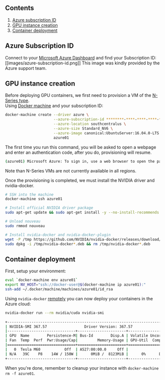 ## Contents
1. [Azure subscription ID](#azure-subscription-id)
1. [GPU instance creation](#gpu-instance-creation)
1. [Container deployment](#container-deployment)

## Azure Subscription ID

Connect to your [Microsoft Azure Dashboard](https://portal.azure.com/) and find your Subscription ID:
[[images/azure-subscription-id.png]]
This image was kindly provided by the Azure support team.

## GPU instance creation

Before deploying GPU containers, we first need to provision a VM of the [N-Series type](https://azure.microsoft.com/en-us/blog/azure-n-series-general-availability-on-december-1/).  
Using [Docker machine](https://docs.docker.com/machine/install-machine/) and your subscription ID:

```sh
docker-machine create --driver azure \
                      --azure-subscription-id ********-****-****-****-************ \
                      --azure-location southcentralus \
                      --azure-size Standard_NV6 \
                      --azure-image canonical:UbuntuServer:16.04.0-LTS:latest \
                      azure01
```
The first time you run this command, you will be asked to open a webpage and enter an authentication code, after you do, provisioning will resume.
```sh
(azure01) Microsoft Azure: To sign in, use a web browser to open the page https://aka.ms/devicelogin and enter the code ********* to authenticate.
```

Note than N-Series VMs are not currently available in all regions.

Once the provisioning is completed, we must install the NVIDIA driver and nvidia-docker.


```sh
# SSH into the machine
docker-machine ssh azure01

# Install official NVIDIA driver package
sudo apt-get update && sudo apt-get install -y --no-install-recommends libcuda1-367 nvidia-modprobe

# Unload nouveau
sudo rmmod nouveau

# Install nvidia-docker and nvidia-docker-plugin
wget -P /tmp https://github.com/NVIDIA/nvidia-docker/releases/download/v1.0.0-rc.3/nvidia-docker_1.0.0.rc.3-1_amd64.deb
sudo dpkg -i /tmp/nvidia-docker*.deb && rm /tmp/nvidia-docker*.deb
```

## Container deployment

First, setup your environment:

```sh
eval `docker-machine env azure01`
export NV_HOST="ssh://docker-user@$(docker-machine ip azure01):"
ssh-add ~/.docker/machine/machines/azure01/id_rsa
```

Using `nvidia-docker` [remotely](nvidia-docker#running-it-remotely) you can now deploy your containers in the Azure cloud:

```sh
nvidia-docker run --rm nvidia/cuda nvidia-smi
     
+-----------------------------------------------------------------------------+
| NVIDIA-SMI 367.57                 Driver Version: 367.57                    |
|-------------------------------+----------------------+----------------------+
| GPU  Name        Persistence-M| Bus-Id        Disp.A | Volatile Uncorr. ECC |
| Fan  Temp  Perf  Pwr:Usage/Cap|         Memory-Usage | GPU-Util  Compute M. |
|===============================+======================+======================|
|   0  Tesla M60           Off  | A527:00:00.0     Off |                  Off |
| N/A   39C    P8    14W / 150W |      0MiB /  8123MiB |      0%      Default |
+-------------------------------+----------------------+----------------------+
```
When you're done, remember to cleanup your instance with `docker-machine rm -f azure01`.